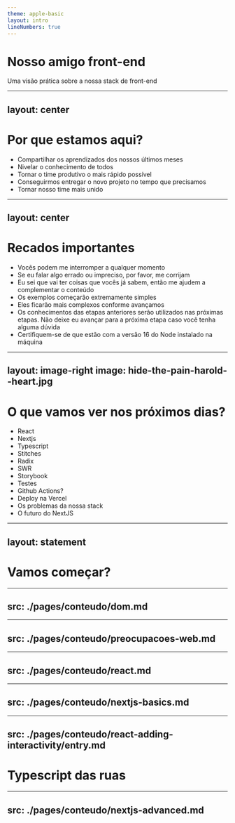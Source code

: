 ```yaml
---
theme: apple-basic
layout: intro
lineNumbers: true
---
```


# Nosso amigo front-end

Uma visão prática sobre a nossa stack de front-end

---
layout: center
---

# Por que estamos aqui?

- Compartilhar os aprendizados dos nossos últimos meses
- Nivelar o conhecimento de todos
- Tornar o time produtivo o mais rápido possível
- Conseguirmos entregar o novo projeto no tempo que precisamos
- Tornar nosso time mais unido

---
layout: center
---

# Recados importantes

- Vocês podem me interromper a qualquer momento
- Se eu falar algo errado ou impreciso, por favor, me corrijam
- Eu sei que vai ter coisas que vocês já sabem, então me ajudem a complementar o conteúdo
- Os exemplos começarão extremamente simples
- Eles ficarão mais complexos conforme avançamos
- Os conhecimentos das etapas anteriores serão utilizados nas próximas etapas. Não deixe eu avançar para a próxima etapa caso você tenha alguma dúvida
- Certifiquem-se de que estão com a versão 16 do Node instalado na máquina

---
layout: image-right
image: hide-the-pain-harold--heart.jpg
---

# O que vamos ver nos próximos dias?

- React
- Nextjs
- Typescript
- Stitches
- Radix
- SWR
- Storybook
- Testes
- Github Actions?
- Deploy na Vercel
- Os problemas da nossa stack
- O futuro do NextJS

<!--
- Para conseguirmos usar o Next.js de forma efetiva, precisamos nos familiarizar com JavaScript. React e os paranauês do desenvolvimento web
- A ideia é entendermos um pouco mais sobre essa biblioteca incrível que está nos nossos corações
- Vamos construirá um projeto simples passo a passo e evoluir ele aos poucos
-->

---
layout: statement
---

# Vamos começar?

---
src: ./pages/conteudo/dom.md
---

---
src: ./pages/conteudo/preocupacoes-web.md
---

---
src: ./pages/conteudo/react.md
---


---
src: ./pages/conteudo/nextjs-basics.md
---

---
src: ./pages/conteudo/react-adding-interactivity/entry.md
---

# Typescript das ruas

---
src: ./pages/conteudo/nextjs-advanced.md
---

